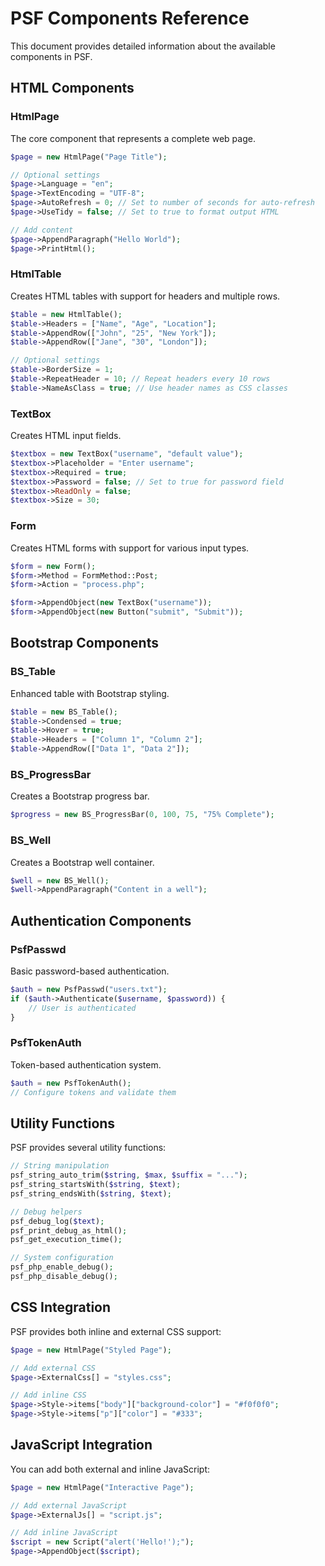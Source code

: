 # PSF Components Reference

This document provides detailed information about the available components in PSF.

## HTML Components

### HtmlPage

The core component that represents a complete web page.

```php
$page = new HtmlPage("Page Title");

// Optional settings
$page->Language = "en";
$page->TextEncoding = "UTF-8";
$page->AutoRefresh = 0; // Set to number of seconds for auto-refresh
$page->UseTidy = false; // Set to true to format output HTML

// Add content
$page->AppendParagraph("Hello World");
$page->PrintHtml();
```

### HtmlTable

Creates HTML tables with support for headers and multiple rows.

```php
$table = new HtmlTable();
$table->Headers = ["Name", "Age", "Location"];
$table->AppendRow(["John", "25", "New York"]);
$table->AppendRow(["Jane", "30", "London"]);

// Optional settings
$table->BorderSize = 1;
$table->RepeatHeader = 10; // Repeat headers every 10 rows
$table->NameAsClass = true; // Use header names as CSS classes
```

### TextBox

Creates HTML input fields.

```php
$textbox = new TextBox("username", "default value");
$textbox->Placeholder = "Enter username";
$textbox->Required = true;
$textbox->Password = false; // Set to true for password field
$textbox->ReadOnly = false;
$textbox->Size = 30;
```

### Form

Creates HTML forms with support for various input types.

```php
$form = new Form();
$form->Method = FormMethod::Post;
$form->Action = "process.php";

$form->AppendObject(new TextBox("username"));
$form->AppendObject(new Button("submit", "Submit"));
```

## Bootstrap Components

### BS_Table

Enhanced table with Bootstrap styling.

```php
$table = new BS_Table();
$table->Condensed = true;
$table->Hover = true;
$table->Headers = ["Column 1", "Column 2"];
$table->AppendRow(["Data 1", "Data 2"]);
```

### BS_ProgressBar

Creates a Bootstrap progress bar.

```php
$progress = new BS_ProgressBar(0, 100, 75, "75% Complete");
```

### BS_Well

Creates a Bootstrap well container.

```php
$well = new BS_Well();
$well->AppendParagraph("Content in a well");
```

## Authentication Components

### PsfPasswd

Basic password-based authentication.

```php
$auth = new PsfPasswd("users.txt");
if ($auth->Authenticate($username, $password)) {
    // User is authenticated
}
```

### PsfTokenAuth

Token-based authentication system.

```php
$auth = new PsfTokenAuth();
// Configure tokens and validate them
```

## Utility Functions

PSF provides several utility functions:

```php
// String manipulation
psf_string_auto_trim($string, $max, $suffix = "...");
psf_string_startsWith($string, $text);
psf_string_endsWith($string, $text);

// Debug helpers
psf_debug_log($text);
psf_print_debug_as_html();
psf_get_execution_time();

// System configuration
psf_php_enable_debug();
psf_php_disable_debug();
```

## CSS Integration

PSF provides both inline and external CSS support:

```php
$page = new HtmlPage("Styled Page");

// Add external CSS
$page->ExternalCss[] = "styles.css";

// Add inline CSS
$page->Style->items["body"]["background-color"] = "#f0f0f0";
$page->Style->items["p"]["color"] = "#333";
```

## JavaScript Integration

You can add both external and inline JavaScript:

```php
$page = new HtmlPage("Interactive Page");

// Add external JavaScript
$page->ExternalJs[] = "script.js";

// Add inline JavaScript
$script = new Script("alert('Hello!');");
$page->AppendObject($script);
```